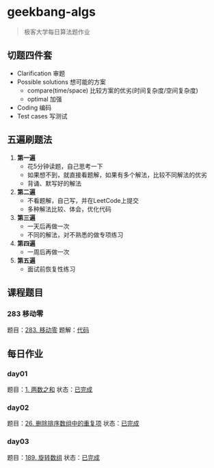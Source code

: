 # geekbang-algs
> 极客大学每日算法题作业

## 切题四件套

- Clarification 审题
- Possible solutions 想可能的方案
  - compare(time/space) 比较方案的优劣(时间复杂度/空间复杂度)
  - optimal 加强
- Coding 编码
- Test cases 写测试 

## 五遍刷题法

1. **第一遍**
   - 花5分钟读题，自己思考一下
   - 如果想不到，就直接看题解，如果有多个解法，比较不同解法的优劣
   - 背诵、默写好的解法
2. **第二遍**
   - 不看题解，自己写，并在LeetCode上提交
   - 多种解法比较、体会，优化代码
3. **第三遍**
   - 一天后再做一次
   - 不同的解法，对不熟悉的做专项练习
4. **第四遍**
   - 一周后再做一次
5. **第五遍**
   - 面试前恢复性练习

## 课程题目

### 283 移动零

题目：[283. 移动零](https://leetcode-cn.com/problems/move-zeroes/)
题解：[代码](./src/main/java/org/geekbang/algs/lesson/Q283_Move_Zeros.java)

## 每日作业

### day01

题目：[1. 两数之和](https://leetcode-cn.com/problems/two-sum/ )
状态：[已完成](./src/main/java/org/geekbang/algs/day01/Question_1.java)

### day02

题目：[26. 删除排序数组中的重复项](https://leetcode-cn.com/problems/remove-duplicates-from-sorted-array/submissions/ )
状态：[已完成](./src/main/java/org/geekbang/algs/day02/Question_26.java)

### day03

题目：[189. 旋转数组](https://leetcode-cn.com/problems/rotate-array/)
状态：[已完成](./src/main/java/org/geekbang/algs/day03/Question_189.java)
